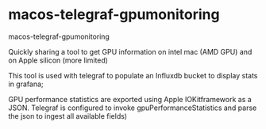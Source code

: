 # macos-telegraf-gpumonitoring
macos-telegraf-gpumonitoring


Quickly sharing a tool to get GPU information on intel mac (AMD GPU) and on Apple silicon (more limited)

This tool is used with telegraf to populate an Influxdb bucket to display stats in grafana;


GPU performance statistics are exported using Apple IOKitframework as a JSON. 
Telegraf is configured to invoke gpuPerformanceStatistics and parse the json to ingest all available fields)